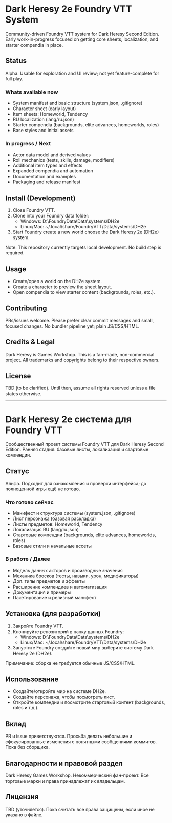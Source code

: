 ﻿# Dark Heresy 2e  Foundry VTT System 

Community-driven Foundry VTT system for Dark Heresy Second Edition. Early work-in-progress focused on getting core sheets, localization, and starter compendia in place.

## Status
Alpha. Usable for exploration and UI review; not yet feature-complete for full play.

### Whats available now
- System manifest and basic structure (system.json, .gitignore)
- Character sheet (early layout)
- Item sheets: Homeworld, Tendency
- RU localization (lang/ru.json)
- Starter compendia (backgrounds, elite advances, homeworlds, roles)
- Base styles and initial assets

### In progress / Next
- Actor data model and derived values
- Roll mechanics (tests, skills, damage, modifiers)
- Additional item types and effects
- Expanded compendia and automation
- Documentation and examples
- Packaging and release manifest

## Install (Development)
1. Close Foundry VTT.
2. Clone into your Foundry data folder:
   - Windows: D:\FoundryData\Data\systems\DH2e
   - Linux/Mac: ~/.local/share/FoundryVTT/Data/systems/DH2e
3. Start Foundry  create a new world  choose the Dark Heresy 2e (DH2e) system.

Note: This repository currently targets local development. No build step is required.

## Usage
- Create/open a world on the DH2e system.
- Create a character to preview the sheet layout.
- Open compendia to view starter content (backgrounds, roles, etc.).

## Contributing
PRs/issues welcome. Please prefer clear commit messages and small, focused changes. No bundler pipeline yet; plain JS/CSS/HTML.

## Credits & Legal
Dark Heresy is  Games Workshop. This is a fan-made, non-commercial project. All trademarks and copyrights belong to their respective owners.

## License
TBD (to be clarified). Until then, assume all rights reserved unless a file states otherwise.

---

# Dark Heresy 2e  система для Foundry VTT 

Сообщественный проект системы Foundry VTT для Dark Heresy Second Edition. Ранняя стадия: базовые листы, локализация и стартовые компендии.

## Статус
Альфа. Подходит для ознакомления и проверки интерфейса; до полноценной игры ещё не готово.

### Что готово сейчас
- Манифест и структура системы (system.json, .gitignore)
- Лист персонажа (базовая раскладка)
- Листы предметов: Homeworld, Tendency
- Локализация RU (lang/ru.json)
- Стартовые компендии (backgrounds, elite advances, homeworlds, roles)
- Базовые стили и начальные ассеты

### В работе / Далее
- Модель данных акторов и производные значения
- Механика бросков (тесты, навыки, урон, модификаторы)
- Доп. типы предметов и эффекты
- Расширение компендиев и автоматизация
- Документация и примеры
- Пакетирование и релизный манифест

## Установка (для разработки)
1. Закройте Foundry VTT.
2. Клонируйте репозиторий в папку данных Foundry:
   - Windows: D:\FoundryData\Data\systems\DH2e
   - Linux/Mac: ~/.local/share/FoundryVTT/Data/systems/DH2e
3. Запустите Foundry  создайте новый мир  выберите систему Dark Heresy 2e (DH2e).

Примечание: сборка не требуется  обычные JS/CSS/HTML.

## Использование
- Создайте/откройте мир на системе DH2e.
- Создайте персонажа, чтобы посмотреть лист.
- Откройте компендии и посмотрите стартовый контент (backgrounds, roles и т.д.).

## Вклад
PR и issue приветствуются. Просьба делать небольшие и сфокусированные изменения с понятными сообщениями коммитов. Пока без сборщика.

## Благодарности и правовой раздел
Dark Heresy  Games Workshop. Некоммерческий фан-проект. Все торговые марки и права принадлежат их владельцам.

## Лицензия
TBD (уточняется). Пока считать все права защищены, если иное не указано в файле.

